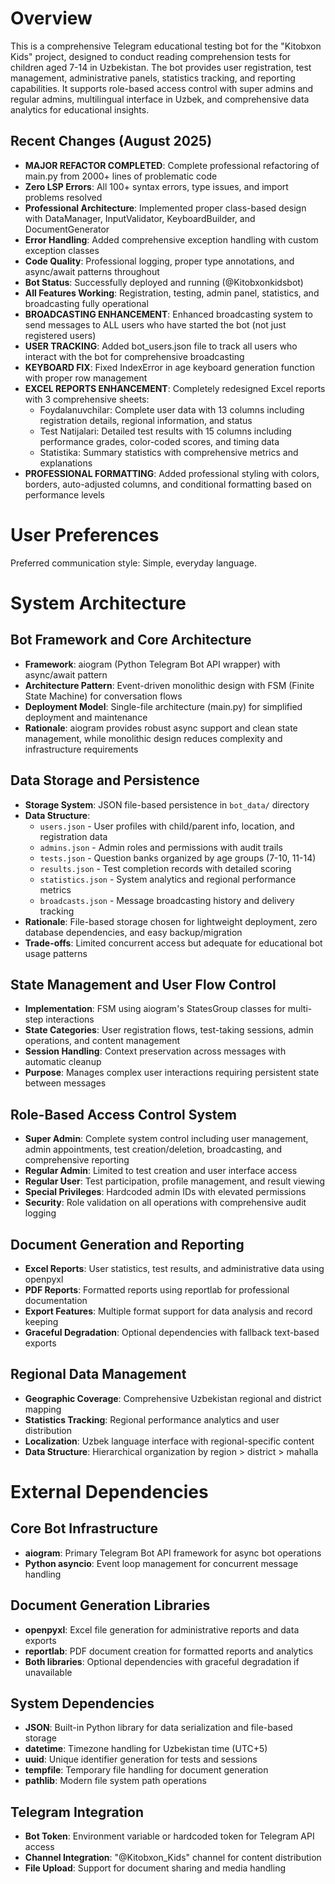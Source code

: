 # Overview

This is a comprehensive Telegram educational testing bot for the "Kitobxon Kids" project, designed to conduct reading comprehension tests for children aged 7-14 in Uzbekistan. The bot provides user registration, test management, administrative panels, statistics tracking, and reporting capabilities. It supports role-based access control with super admins and regular admins, multilingual interface in Uzbek, and comprehensive data analytics for educational insights.

## Recent Changes (August 2025)
- **MAJOR REFACTOR COMPLETED**: Complete professional refactoring of main.py from 2000+ lines of problematic code
- **Zero LSP Errors**: All 100+ syntax errors, type issues, and import problems resolved  
- **Professional Architecture**: Implemented proper class-based design with DataManager, InputValidator, KeyboardBuilder, and DocumentGenerator
- **Error Handling**: Added comprehensive exception handling with custom exception classes
- **Code Quality**: Professional logging, proper type annotations, and async/await patterns throughout
- **Bot Status**: Successfully deployed and running (@Kitobxonkidsbot)
- **All Features Working**: Registration, testing, admin panel, statistics, and broadcasting fully operational
- **BROADCASTING ENHANCEMENT**: Enhanced broadcasting system to send messages to ALL users who have started the bot (not just registered users)
- **USER TRACKING**: Added bot_users.json file to track all users who interact with the bot for comprehensive broadcasting
- **KEYBOARD FIX**: Fixed IndexError in age keyboard generation function with proper row management
- **EXCEL REPORTS ENHANCEMENT**: Completely redesigned Excel reports with 3 comprehensive sheets:
  - Foydalanuvchilar: Complete user data with 13 columns including registration details, regional information, and status
  - Test Natijalari: Detailed test results with 15 columns including performance grades, color-coded scores, and timing data
  - Statistika: Summary statistics with comprehensive metrics and explanations
- **PROFESSIONAL FORMATTING**: Added professional styling with colors, borders, auto-adjusted columns, and conditional formatting based on performance levels

# User Preferences

Preferred communication style: Simple, everyday language.

# System Architecture

## Bot Framework and Core Architecture
- **Framework**: aiogram (Python Telegram Bot API wrapper) with async/await pattern
- **Architecture Pattern**: Event-driven monolithic design with FSM (Finite State Machine) for conversation flows
- **Deployment Model**: Single-file architecture (main.py) for simplified deployment and maintenance
- **Rationale**: aiogram provides robust async support and clean state management, while monolithic design reduces complexity and infrastructure requirements

## Data Storage and Persistence
- **Storage System**: JSON file-based persistence in `bot_data/` directory
- **Data Structure**:
  - `users.json` - User profiles with child/parent info, location, and registration data
  - `admins.json` - Admin roles and permissions with audit trails
  - `tests.json` - Question banks organized by age groups (7-10, 11-14)
  - `results.json` - Test completion records with detailed scoring
  - `statistics.json` - System analytics and regional performance metrics
  - `broadcasts.json` - Message broadcasting history and delivery tracking
- **Rationale**: File-based storage chosen for lightweight deployment, zero database dependencies, and easy backup/migration
- **Trade-offs**: Limited concurrent access but adequate for educational bot usage patterns

## State Management and User Flow Control
- **Implementation**: FSM using aiogram's StatesGroup classes for multi-step interactions
- **State Categories**: User registration flows, test-taking sessions, admin operations, and content management
- **Session Handling**: Context preservation across messages with automatic cleanup
- **Purpose**: Manages complex user interactions requiring persistent state between messages

## Role-Based Access Control System
- **Super Admin**: Complete system control including user management, admin appointments, test creation/deletion, broadcasting, and comprehensive reporting
- **Regular Admin**: Limited to test creation and user interface access
- **Regular User**: Test participation, profile management, and result viewing
- **Special Privileges**: Hardcoded admin IDs with elevated permissions
- **Security**: Role validation on all operations with comprehensive audit logging

## Document Generation and Reporting
- **Excel Reports**: User statistics, test results, and administrative data using openpyxl
- **PDF Reports**: Formatted reports using reportlab for professional documentation
- **Export Features**: Multiple format support for data analysis and record keeping
- **Graceful Degradation**: Optional dependencies with fallback text-based exports

## Regional Data Management
- **Geographic Coverage**: Comprehensive Uzbekistan regional and district mapping
- **Statistics Tracking**: Regional performance analytics and user distribution
- **Localization**: Uzbek language interface with regional-specific content
- **Data Structure**: Hierarchical organization by region > district > mahalla

# External Dependencies

## Core Bot Infrastructure
- **aiogram**: Primary Telegram Bot API framework for async bot operations
- **Python asyncio**: Event loop management for concurrent message handling

## Document Generation Libraries
- **openpyxl**: Excel file generation for administrative reports and data exports
- **reportlab**: PDF document creation for formatted reports and analytics
- **Both libraries**: Optional dependencies with graceful degradation if unavailable

## System Dependencies
- **JSON**: Built-in Python library for data serialization and file-based storage
- **datetime**: Timezone handling for Uzbekistan time (UTC+5)
- **uuid**: Unique identifier generation for tests and sessions
- **tempfile**: Temporary file handling for document generation
- **pathlib**: Modern file system path operations

## Telegram Integration
- **Bot Token**: Environment variable or hardcoded token for Telegram API access
- **Channel Integration**: "@Kitobxon_Kids" channel for content distribution
- **File Upload**: Support for document sharing and media handling